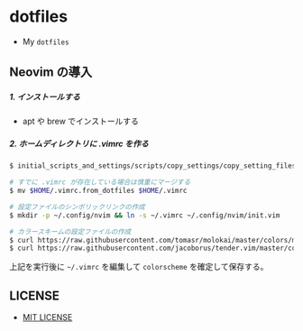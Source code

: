 # dotfiles

- My `dotfiles`

## Neovim の導入

##### 1. インストールする

- apt や brew でインストールする

##### 2. ホームディレクトリに .vimrc を作る

```bash
$ initial_scripts_and_settings/scripts/copy_settings/copy_setting_files.sh

# すでに .vimrc が存在している場合は慎重にマージする
$ mv $HOME/.vimrc.from_dotfiles $HOME/.vimrc

# 設定ファイルのシンボリックリンクの作成
$ mkdir -p ~/.config/nvim && ln -s ~/.vimrc ~/.config/nvim/init.vim

# カラースキームの設定ファイルの作成
$ curl https://raw.githubusercontent.com/tomasr/molokai/master/colors/molokai.vim > ~/.config/nvim/colors/molokai.vim
$ curl https://raw.githubusercontent.com/jacoborus/tender.vim/master/colors/tender.vim > ~/.config/nvim/colors/tender.vim
```

上記を実行後に `~/.vimrc` を編集して `colorscheme` を確定して保存する。

## LICENSE

- [MIT LICENSE](/LICENSE)
